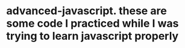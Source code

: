 # advanced-javascript. these are some code I practiced while I was trying to learn javascript properly

